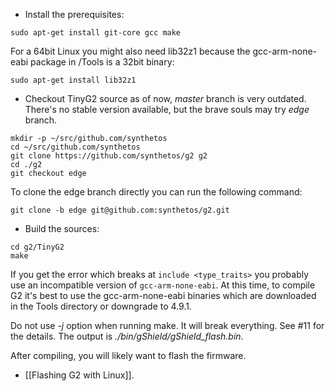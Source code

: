 * Install the prerequisites:

```
sudo apt-get install git-core gcc make
```

For a 64bit Linux you might also need lib32z1 because the gcc-arm-none-eabi package in /Tools is a 32bit binary:

```
sudo apt-get install lib32z1
```

* Checkout TinyG2 source
as of now, *master* branch is very outdated. There's no stable version available, but the brave souls may try *edge* branch.

```
mkdir -p ~/src/github.com/synthetos
cd ~/src/github.com/synthetos
git clone https://github.com/synthetos/g2 g2
cd ./g2
git checkout edge
```

To clone the edge branch directly you can run the following command:

```
git clone -b edge git@github.com:synthetos/g2.git
```

* Build the sources:

```
cd g2/TinyG2
make
```

If you get the error which breaks at ``include <type_traits>`` you probably use an incompatible version of ``gcc-arm-none-eabi``. At this time, to compile G2 it's best to use the gcc-arm-none-eabi binaries which are downloaded in the Tools directory or downgrade to 4.9.1.

Do not use *-j* option when running make. It will break everything. See #11 for the details.
The output is *./bin/gShield/gShield_flash.bin*. 

After compiling, you will likely want to flash the firmware. 
- [[Flashing G2 with Linux]].
